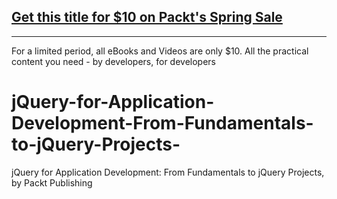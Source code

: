 ## [Get this title for $10 on Packt's Spring Sale](https://www.packt.com/V17498?utm_source=github&utm_medium=packt-github-repo&utm_campaign=spring_10_dollar_2022)
-----
For a limited period, all eBooks and Videos are only $10. All the practical content you need \- by developers, for developers

# jQuery-for-Application-Development-From-Fundamentals-to-jQuery-Projects-
jQuery for Application Development: From Fundamentals to jQuery Projects, by Packt Publishing
